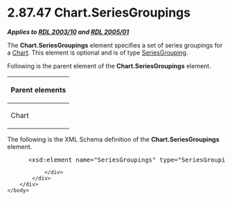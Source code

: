 <html dir="LTR" xmlns:mshelp="http://msdn.microsoft.com/mshelp" xmlns:ddue="http://ddue.schemas.microsoft.com/authoring/2003/5" xmlns:xlink="http://www.w3.org/1999/xlink" xmlns:tool="http://www.microsoft.com/tooltip">
    <head>
        <meta http-equiv="Content-Type" content="text/html; CHARSET=utf-8"></meta>
        <meta name="save" content="history"></meta>
        <title>2.87.47 Chart.SeriesGroupings</title>
        <xml>
            <mshelp:toctitle title="2.87.47 Chart.SeriesGroupings"></mshelp:toctitle>
            <mshelp:rltitle title="[MS-RDL]: Chart.SeriesGroupings"></mshelp:rltitle>
            <mshelp:keyword index="A" term="06fe16b3-d86f-43a6-94ce-5bdcda72380b"></mshelp:keyword>
            <mshelp:attr name="DCSext.ContentType" value="open specification"></mshelp:attr>
            <mshelp:attr name="AssetID" value="06fe16b3-d86f-43a6-94ce-5bdcda72380b"></mshelp:attr>
            <mshelp:attr name="TopicType" value="kbRef"></mshelp:attr>
            <mshelp:attr name="DCSext.Title" value="[MS-RDL]: Chart.SeriesGroupings" />
        </xml>
    </head>
    <body>
        <div id="header">
            <h1 class="heading">2.87.47 Chart.SeriesGroupings</h1>
        </div>
        <div id="mainSection">
            <div id="mainBody">
                <div id="allHistory" class="saveHistory"></div>
                <div id="sectionSection0" class="section" name="collapseableSection">
                    

<p><b><i>Applies to </i></b><a href="a7e2ad00-07c8-4f6d-80ab-3ad55df7b233.html"><b><i>RDL 2003/10</i></b></a><b>
<i>and </i></b><a href="3ebe2912-4958-4832-b391-cad1f5e13338.html"><b><i>RDL 2005/01</i></b></a></p>

<p>The <b>Chart.SeriesGroupings</b> element specifies a set of
series groupings for a <a href="b0ab5524-7eb2-47a7-a4d3-230f5c8c5526.html">Chart</a>.
This element is optional and is of type <a href="85f27584-6ad1-46ad-8dce-52cf7851c73f.html">SeriesGrouping</a>.</p>

<p>Following is the parent element of the <b>Chart.SeriesGroupings</b>
element.</p>

<table>
 <thead>
  <tr>
   <th>
   <p>Parent elements</p>
   </th>
  </tr>
 </thead>
 <tr>
  <td>
  <p>Chart</p>
  </td>
 </tr>
</table>

<p>The following is the XML Schema definition of the <b>Chart.SeriesGroupings</b>
element.</p>

<dl>
<dd>
<div><pre> &lt;xsd:element name=&quot;SeriesGroupings&quot; type=&quot;SeriesGroupingsType&quot; minOccurs=&quot;0&quot; /&gt;
</pre></div>
</dd></dl>


                </div>
            </div>
        </div>
    </body>
</html>